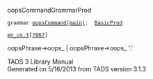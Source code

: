 ---
---
<span class="title">oopsCommand</span><span class="type">GrammarProd</span>

`grammar `<span class="classExtLink">[`oopsCommand(main)`](../object/oopsCommand(main).html)</span>` :   `[`BasicProd`](../object/BasicProd.html)

[`en_us.t`](../file/en_us.t.html)`[`[`7867`](../source/en_us.t.html#7867)`]`

<div class="gramrule">

oopsPhrase-\>oops\_ \| oopsPhrase-\>oops\_ '.'

</div>

<div class="ftr">

TADS 3 Library Manual  
Generated on 5/16/2013 from TADS version 3.1.3

</div>
